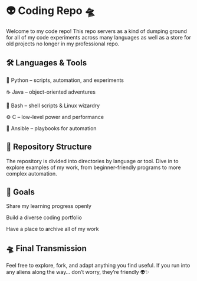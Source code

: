 # 👽 Coding Repo 🛸

Welcome to my code repo!
This repo servers as a kind of dumping ground for all of my code experiments across many languages as well as a store for old projects no longer in my professional repo.

## 🛠️ Languages & Tools

🐍 Python – scripts, automation, and experiments

☕ Java – object-oriented adventures

🐧 Bash – shell scripts & Linux wizardry

⚙️  C – low-level power and performance

🤖 Ansible – playbooks for automation 

## 📂 Repository Structure

The repository is divided into directories by language or tool.
Dive in to explore examples of my work, from beginner-friendly programs to more complex automation.

## 👾 Goals

Share my learning progress openly

Build a diverse coding portfolio

Have a place to archive all of my work 

## 🛸 Final Transmission

Feel free to explore, fork, and adapt anything you find useful.
If you run into any aliens along the way… don’t worry, they’re friendly 👽✨
